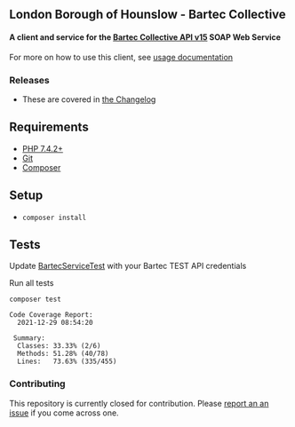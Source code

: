 ## London Borough of Hounslow - Bartec Collective

#### A client and service for the [Bartec Collective API v15](https://confluence.bartecautoid.com/display/COLLAPIR15/) SOAP Web Service

For more on how to use this client, see [usage documentation](docs/USAGE.md)

### Releases

- These are covered in [the Changelog](docs/CHANGELOG.md)

## Requirements

- [PHP 7.4.2+](https://www.php.net/downloads.php)
- [Git](https://git-scm.com/downloads)
- [Composer](https://getcomposer.org)

## Setup

- `composer install`

## Tests

Update [BartecServiceTest](tests/functional/Service/BartecServiceTest.php) with your Bartec TEST API credentials

Run all tests
 
`composer test`

```
Code Coverage Report:      
  2021-12-29 08:54:20      
                           
 Summary:                  
  Classes: 33.33% (2/6)    
  Methods: 51.28% (40/78)  
  Lines:   73.63% (335/455)
```

### Contributing

This repository is currently closed for contribution. Please [report an an issue](https://github.com/LBHounslow/bartec/issues) if you come across one.
